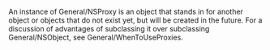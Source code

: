 An instance of General/NSProxy is an object that stands in for another object or objects that do not exist yet, but will be created in the future. For a discussion of advantages of subclassing it over subclassing General/NSObject, see General/WhenToUseProxies.